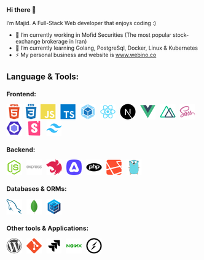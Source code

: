 ### Hi there 👋

I’m Majid.
A Full-Stack Web developer that enjoys coding :)

- 🔭 I’m currently working in Mofid Securities (The most popular stock-exchange brokerage in Iran)
- 🌱 I’m currently learning Golang, PostgreSql, Docker, Linux & Kubernetes
- ⚡ My personal business and website is www.webino.co


## Language & Tools:

### Frontend:
<img 
    src="https://raw.githubusercontent.com/devicons/devicon/master/icons/html5/html5-plain-wordmark.svg"
    width="40"
    height="40"
/>
<img 
    src="https://raw.githubusercontent.com/devicons/devicon/master/icons/css3/css3-plain-wordmark.svg"
    width="40"
    height="40"
/>
<img 
    src="https://raw.githubusercontent.com/devicons/devicon/master/icons/javascript/javascript-plain.svg"
    width="40"
    height="40"
    style="margin-right: 8px"
/>
<img 
    src="https://raw.githubusercontent.com/devicons/devicon/master/icons/typescript/typescript-plain.svg"
    width="40"
    height="40"
    style="margin-right: 8px"
/>
<img 
    src="https://raw.githubusercontent.com/devicons/devicon/master/icons/webpack/webpack-original.svg"
    width="40"
    height="40"
    style="margin-right: 8px"
/>
<img 
    src="https://raw.githubusercontent.com/devicons/devicon/master/icons/react/react-original.svg"
    width="40"
    height="40"
    style="margin-right: 8px"
/>
<img 
    src="https://raw.githubusercontent.com/devicons/devicon/master/icons/nextjs/nextjs-original.svg"
    width="40"
    height="40"
    style="margin-right: 8px"
/>
<img 
    src="https://raw.githubusercontent.com/devicons/devicon/master/icons/vuejs/vuejs-original.svg"
    width="40"
    height="40"
    style="margin-right: 8px"
/>
<img 
    src="https://raw.githubusercontent.com/devicons/devicon/master/icons/nuxtjs/nuxtjs-original.svg"
    width="40"
    height="40"
    style="margin-right: 8px"
/>
<img 
    src="https://raw.githubusercontent.com/devicons/devicon/master/icons/sass/sass-original.svg"
    width="40"
    height="40"
    style="margin-right: 8px"
/>
<img 
    src="https://raw.githubusercontent.com/devicons/devicon/master/icons/eslint/eslint-original.svg"
    width="40"
    height="40"
    style="margin-right: 8px"
/>
<img 
    src="https://raw.githubusercontent.com/devicons/devicon/master/icons/storybook/storybook-original.svg"
    width="40"
    height="40"
    style="margin-right: 8px"
/>
<img 
    src="https://raw.githubusercontent.com/devicons/devicon/master/icons/tailwindcss/tailwindcss-plain.svg"
    width="40"
    height="40"
    style="margin-right: 8px"
/>

### Backend:
<img 
    src="https://raw.githubusercontent.com/devicons/devicon/master/icons/nodejs/nodejs-plain.svg"
    width="40"
    height="40"
    style="margin-right: 8px"
/>
<img 
    src="https://raw.githubusercontent.com/devicons/devicon/master/icons/express/express-original-wordmark.svg"
    width="40"
    height="40"
    style="margin-right: 8px"
/>
<img 
    src="https://raw.githubusercontent.com/devicons/devicon/master/icons/nestjs/nestjs-plain.svg"
    width="40"
    height="40"
    style="margin-right: 8px"
/>
<img 
    src="https://raw.githubusercontent.com/devicons/devicon/master/icons/adonisjs/adonisjs-original.svg"
    width="40"
    height="40"
    style="margin-right: 8px"
/>
<img 
    src="https://raw.githubusercontent.com/devicons/devicon/master/icons/php/php-plain.svg"
    width="40"
    height="40"
    style="margin-right: 8px"
/>
<img 
    src="https://raw.githubusercontent.com/devicons/devicon/master/icons/laravel/laravel-plain.svg"
    width="40"
    height="40"
    style="margin-right: 8px"
/>
<img 
    src="https://raw.githubusercontent.com/devicons/devicon/master/icons/go/go-original.svg"
    width="40"
    height="40"
    style="margin-right: 8px"
/>

### Databases & ORMs:
<img 
    src="https://raw.githubusercontent.com/devicons/devicon/master/icons/mysql/mysql-original.svg"
    width="40"
    height="40"
    style="margin-right: 8px"
/>
<img 
    src="https://raw.githubusercontent.com/devicons/devicon/master/icons/mongodb/mongodb-original.svg"
    width="40"
    height="40"
    style="margin-right: 8px"
/>
<img 
    src="https://raw.githubusercontent.com/devicons/devicon/master/icons/sequelize/sequelize-original.svg"
    width="40"
    height="40"
    style="margin-right: 8px"
/>

### Other tools & Applications:
<img 
    src="https://raw.githubusercontent.com/devicons/devicon/master/icons/wordpress/wordpress-plain.svg"
    width="40"
    height="40"
    style="margin-right: 8px"
/>
<img 
    src="https://raw.githubusercontent.com/devicons/devicon/master/icons/git/git-plain.svg"
    width="40"
    height="40"
    style="margin-right: 8px"
/>
<img 
    src="https://raw.githubusercontent.com/devicons/devicon/master/icons/jira/jira-plain.svg"
    width="40"
    height="40"
    style="margin-right: 8px"
/>
<img 
    src="https://raw.githubusercontent.com/devicons/devicon/master/icons/nginx/nginx-original.svg"
    width="40"
    height="40"
    style="margin-right: 8px"
/>
<img 
    src="https://raw.githubusercontent.com/devicons/devicon/master/icons/socketio/socketio-original.svg"
    width="40"
    height="40"
    style="margin-right: 8px"
/>